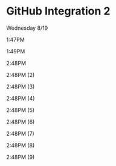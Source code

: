 # GitHub Integration 2

Wednesday 8/19

1:47PM

1:49PM

2:48PM

2:48PM (2)

2:48PM (3)

2:48PM (4)

2:48PM (5)

2:48PM (6)

2:48PM (7)

2:48PM (8)

2:48PM (9)

